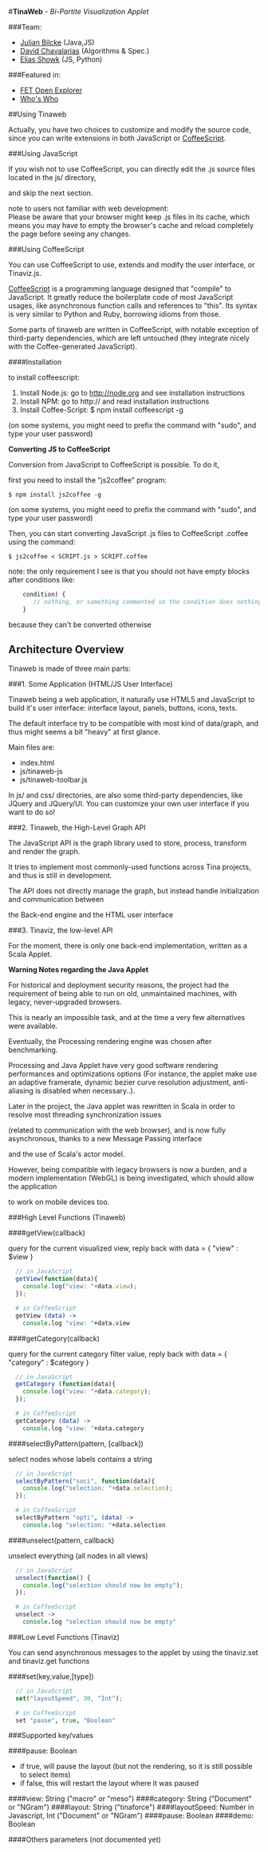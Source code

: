 #**TinaWeb** - *Bi-Partite Visualization Applet*

###Team: 

 - [Julian Bilcke](http://github.com/jbilcke) (Java,JS) 
 - [David Chavalarias](http://chavalarias.com) (Algorithms & Spec.)
 - [Elias Showk](http://github.com/elishowk) (JS, Python)

###Featured in:

- [FET Open Explorer](http://tina.iscpif.fr/htdocs/fetopen)
- [Who's Who](http://tina.iscpif.fr/htdocs/whoswho)

##Using Tinaweb


Actually, you have two choices to customize and modify the source code,
since you can write extensions in both JavaScript or [CoffeeScript](http://coffeescript.org).

###Using JavaScript

If you wish not to use CoffeeScript, you can directly edit the .js source files located in the js/ directory,

and skip the next section.  
  

note to users not familiar with web development:  
Please be aware that your browser might keep .js files in its cache, which means you 
may have to empty the browser's cache and reload completely the page
before seeing any changes.

 

###Using CoffeeScript

You can use CoffeeScript to use, extends and modify the user interface, or Tinaviz.js.  
  

[CoffeeScript](http://coffeescript.org) is a programming language designed that "compile" to JavaScript.
It greatly reduce the boilerplate code of most JavaScript usages, like asynchronous function calls and references to "this".
Its syntax is very similar to Python and Ruby, borrowing idioms from those.  

Some parts of tinaweb are written in CoffeeScript, with notable exception of third-party dependencies,
which are left untouched (they integrate nicely with the Coffee-generated JavaScript).  

  
####Installation

to install coffeescript:

1. Install Node.js: go to http://node.org and see installation instructions
2. Install NPM: go to http:// and read installation instructions
3. Install Coffee-Script: 
    $ npm install coffeescript -g

(on some systems, you might need to prefix the command with "sudo", and type your user password)

  
**Converting JS to CoffeeScript**

Conversion from JavaScript to CoffeeScript is possible. To do it,

first you need to install the "js2coffee" program:

    $ npm install js2coffee -g
    
(on some systems, you might need to prefix the command with "sudo", and type your user password) 
  
  


Then, you can start converting JavaScript .js files to CoffeeScript .coffee using the command:

    $ js2coffee < SCRIPT.js > SCRIPT.coffee

note: the only requirement I see is that you should not have empty blocks after conditions like:

``` javascript
    condition) {
       // nothing, or something commented so the condition does nothing
    }
```

because they can't be converted otherwise


## Architecture Overview

  
Tinaweb is made of three main parts:

  
###1. Some Application (HTML/JS User Interface)

Tinaweb being a web application, it naturally use HTML5 and JavaScript to build it's user interface:
interface layout, panels, buttons, icons, texts.  
  
  
The default interface try to be compatible with most kind of data/graph, and thus might seems a bit "heavy" at first glance.

Main files are:  

- index.html
- js/tinaweb-js
- js/tinaweb-toolbar.js

  
In js/ and css/ directories, are also some third-party dependencies, like JQuery and JQuery/UI.
You can customize your own user interface if you want to do so!


###2. Tinaweb, the High-Level Graph API


The JavaScript API is the graph library used to store, process, transform and render the graph.

It tries to implement most commonly-used functions across Tina projects, and thus is still in development.

The API does not directly manage the graph, but instead handle initialization and communication between

the Back-end engine and the HTML user interface

  


###3. Tinaviz, the low-level API

For the moment, there is only one back-end implementation, written as a Scala Applet.


**Warning Notes regarding the Java Applet**

For historical and deployment security reasons, the project had the requirement of being able to run on old, unmaintained machines, with legacy, never-upgraded browsers.

This is nearly an impossible task, and at the time a very few alternatives were available.  
  

Eventually, the Processing rendering engine was chosen after benchmarking.

Processing and Java Applet have very good software rendering performances and optimizations options (For instance, the applet make use an adaptive framerate, dynamic bezier curve resolution adjustment, anti-aliasing is disabled when necessary..).  
  

Later in the project, the Java applet was rewritten in Scala in order to resolve most threading synchronization issues

(related to communication with the web browser), and is now fully asynchronous, thanks to a new Message Passing interface

and the use of Scala's actor model.
  


However, being compatible with legacy browsers is now a burden, and a modern implementation (WebGL) is being investigated, which should allow the application

to work on mobile devices too.


###High Level Functions (Tinaweb)


####getView(callback)

  query for the current visualized view, reply back with data = { "view" : $view }

``` javascript
  // in JavaScript
  getView(function(data){ 
    console.log("view: "+data.view); 
  }); 
```

``` coffeescript
  # in CoffeeScript
  getView (data) ->
    console.log "view: "+data.view
```

####getCategory(callback)

query for the current category filter value, reply back with data = { "category" : $category }

``` javascript
  // in JavaScript
  getCategory (function(data){ 
    console.log("view: "+data.category); 
  }); 
```
``` coffeescript
  # in CoffeeScript
  getCategory (data) ->
    console.log "view: "+data.category
```

 

####selectByPattern(pattern, [callback])

select nodes whose labels contains a string

``` javascript
  // in JavaScript
  selectByPattern("soci", function(data){ 
    console.log("selection: "+data.selection); 
  }); 
```
``` coffeescript
  # in CoffeeScript
  selectByPattern "opti", (data) -> 
    console.log "selection: "+data.selection
```

  
####unselect(pattern, callback)

unselect everything (all nodes in all views)

``` javascript
  // in JavaScript
  unselect(function() { 
    console.log("selection should now be empty");
  });
```
``` coffeescript
  # in CoffeeScript
  unselect ->
    console.log "selection should now be empty"
```


###Low Level Functions (Tinaviz)

  You can send asynchronous messages to the applet by using the tinaviz.set and tinaviz.get functions

####set(key,value,[type])
``` javascript
  // in JavaScript
  set("layoutSpeed", 30, "Int");
```
``` coffeescript
  # in CoffeeScript
  set "pause", true, "Boolean"
```

###Supported key/values

####pause: Boolean

  * if true, will pause the layout (but not the rendering, so it is still possible to select items)
  * if false, this will restart the layout where it was paused  

####view: String ("macro" or "meso")
####category: String ("Document" or "NGram")
####layout: String ("tinaforce")
####layoutSpeed: Number in Javascript, Int  ("Document" or "NGram")
####pause: Boolean
####demo: Boolean

####Others parameters (not documented yet)
